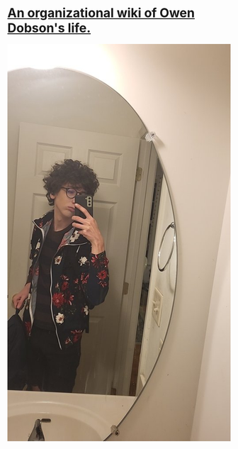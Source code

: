 # [An organizational wiki of Owen Dobson's life.](https://wiki.owendobson.com)

![Owen Dobson](/public/owen.jpg)
